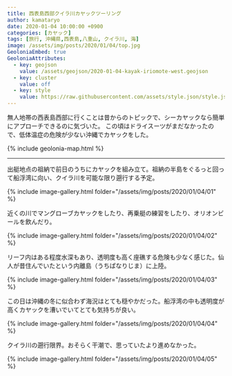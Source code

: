 ```yaml
---
title: 西表島西部クイラ川カヤックツーリング
author: kamataryo
date: 2020-01-04 10:00:00 +0900
categories: [カヤック]
tags: [旅行, 沖縄県,西表島,八重山, クイラ川, 海]
image: /assets/img/posts/2020/01/04/top.jpg
GeoloniaEmbed: true
GeoloniaAttributes:
  - key: geojson
    value: /assets/geojson/2020-01-04-kayak-iriomote-west.geojson
  - key: cluster
    value: off
  - key: style
    value: https://raw.githubusercontent.com/assets/style.json/style.json
---
```


無人地帯の西表島西部に行くことは昔からのトピックで、シーカヤックなら簡単にアプローチできるのに気づいた。
この頃はドライスーツがまだなかったので、低体温症の危険が少ない沖縄でカヤックをした。

{% include geolonia-map.html %}

---

出艇地点の祖納で前日のうちにカヤックを組み立て。祖納の半島をぐるっと回って船浮湾に向い、クイラ川を可能な限り遡行する予定。

{% include image-gallery.html folder="/assets/img/posts/2020/01/04/01" %}

近くの川でマングローブカヤックをしたり、再乗艇の練習をしたり、オリオンビールを飲んだり。

{% include image-gallery.html folder="/assets/img/posts/2020/01/04/02" %}

リーフ内はある程度水深もあり、透明度も高く座礁する危険も少なく感じた。仙人が昔住んでいたという内離島（うちぱなりじま）に上陸。

{% include image-gallery.html folder="/assets/img/posts/2020/01/04/03" %}

この日は沖縄の冬に似合わず海況はとても穏やかだった。船浮湾の中も透明度が高くカヤックを漕いでいてとても気持ちが良い。

{% include image-gallery.html folder="/assets/img/posts/2020/01/04/04" %}

クイラ川の遡行限界。おそらく干潮で、思っていたより進めなかった。

{% include image-gallery.html folder="/assets/img/posts/2020/01/04/05" %}
